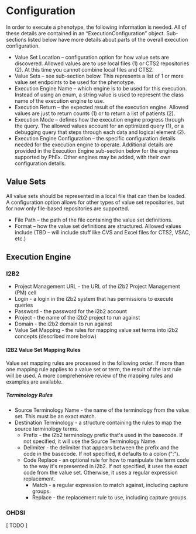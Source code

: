 # ConfigurationIn order to execute a phenotype, the following information is needed.  All of these details are contained in an “ExecutionConfiguration” object.  Sub-sections listed below have more details about parts of the overall execution configuration.* Value Set Location – configuration option for how value sets are discovered.  Allowed values are to use local files (1) or CTS2 repositories (2).  At this time you cannot combine local files and CTS2.* Value Sets – see sub-section below.  This represents a list of 1 or more value set endpoints to be used for the phenotype.* Execution Engine Name – which engine is to be used for this execution.  Instead of using an enum, a string value is used to represent the class name of the execution engine to use.* Execution Return – the expected result of the execution engine.  Allowed values are just to return counts (1) or to return a list of patients (2).* Execution Mode – defines how the execution engine progress through the query.  The allowed values account for an optimized query (1), or a debugging query that steps through each data and logical element (2).* Execution Engine Configuration – the specific configuration details needed for the execution engine to operate.  Additional details are provided in the Execution Engine sub-section below for the engines supported by PhEx.  Other engines may be added, with their own configuration details.## Value SetsAll value sets should be represented in a local file that can then be loaded.  A configuration option allows for other types of value set repositories, but for now only file-based repositories are supported.* File Path – the path of the file containing the value set definitions.* Format – how the value set definitions are structured.  Allowed values include (TBD – will include stuff like CVS and Excel files for CTS2, VSAC, etc.)## Execution Engine### I2B2* Project Management URL - the URL of the i2b2 Project Management (PM) cell* Login - a login in the i2b2 system that has permissions to execute queries* Password - the password for the i2b2 account* Project - the name of the i2b2 project to run against* Domain - the i2b2 domain to run against* Value Set Mapping - the rules for mapping value set terms into i2b2 concepts (described more below)#### I2B2 Value Set Mapping RulesValue set mapping rules are processed in the following order.  If more than one mapping rule applies toa value set or term, the result of the last rule will be used.  A more comprehensive review of the mappingrules and examples are available.##### Terminology Rules* Source Terminology Name - the name of the terminology from the value set.  This must be an exact match.* Destination Terminology - a structure containing the rules to map the source terminology terms.  * Prefix - the i2b2 terminology prefix that's used in the basecode. If not specified, it will use the Source Terminology Name.  * Delimiter - the delimiter that appears between the prefix and the code in the basecode.  If not specified, it defaults to a colon (":").  * Code Replace - an optional rule for how to manipulate the term code to the way it's represented in i2b2.  If not specified, it uses      the exact code from the value set.  Otherwise, it uses a regular expression replacement.     * Match - a regular expression to match against, including capture groups.     * Replace - the replacement rule to use, including capture groups.### OHDSI[ TODO ]